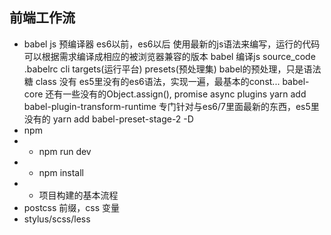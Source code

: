 ## 前端工作流
- babel js 预编译器
    es6以前，es6以后
    使用最新的js语法来编写，运行的代码可以根据需求编译成相应的被浏览器兼容的版本
    babel 编译js
    source_code .babelrc cli targets(运行平台)
    presets(预处理集)
    babel的预处理，只是语法糖 class 没有
    es5里没有的es6语法，实现一遍，最基本的const...
    babel-core
    还有一些没有的Object.assign(), promise async
    plugins             yarn add babel-plugin-transform-runtime     专门针对与es6/7里面最新的东西，es5里没有的
                        yarn add babel-preset-stage-2 -D
- npm
- - npm run dev
- - npm install
- - 项目构建的基本流程
- postcss
    前缀，css 变量
- stylus/scss/less
